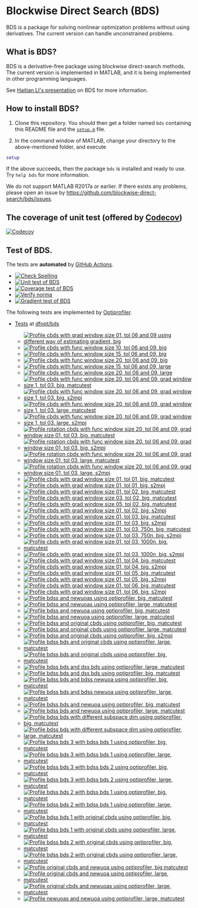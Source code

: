 # Blockwise Direct Search (BDS)

BDS is a package for solving nonlinear optimization problems without using derivatives. The current version can handle unconstrained problems. 

## What is BDS?

BDS is a derivative-free package using blockwise direct-search methods. The current version is implemented in MATLAB, and it is being implemented in other programming languages.

See [Haitian LI's presentation](https://lht97.github.io/documents/DFOS2024.pdf) on BDS for more information.

## How to install BDS?

1. Clone this repository. You should then get a folder named `bds` containing this README file and the
[`setup.m`](https://github.com/blockwise-direct-search/bds/blob/main/setup.m) file.

2. In the command window of MATLAB, change your directory to the above-mentioned folder, and execute

```matlab
setup
```

If the above succeeds, then the package `bds` is installed and ready to use. Try `help bds` for more information.

We do not support MATLAB R2017a or earlier. If there exists any problems, please open an issue by
https://github.com/blockwise-direct-search/bds/issues.

## The coverage of unit test (offered by [Codecov](https://about.codecov.io/))

[![Codecov](https://img.shields.io/codecov/c/github/blockwise-direct-search/bds?style=for-the-badge&logo=codecov)](https://app.codecov.io/github/blockwise-direct-search/bds)

## Test of BDS.
The tests are **automated** by [GitHub Actions](https://docs.github.com/en/actions).
- [![Check Spelling](https://github.com/blockwise-direct-search/bds/actions/workflows/spelling.yml/badge.svg)](https://github.com/blockwise-direct-search/bds/actions/workflows/spelling.yml)
- [![Unit test of BDS](https://github.com/blockwise-direct-search/bds/actions/workflows/unit_test.yml/badge.svg)](https://github.com/blockwise-direct-search/bds/actions/workflows/unit_test.yml)
- [![Coverage test of BDS](https://github.com/blockwise-direct-search/bds/actions/workflows/unit_test_coverage.yml/badge.svg)](https://github.com/blockwise-direct-search/bds/actions/workflows/unit_test_coverage.yml)
- [![Verify norma](https://github.com/zeroth-order-optimization/bds/actions/workflows/verify_norma.yml/badge.svg)](https://github.com/zeroth-order-optimization/bds/actions/workflows/verify_norma.yml)
- [![Gradient test of BDS](https://github.com/zeroth-order-optimization/bds/actions/workflows/gradient_test.yml/badge.svg)](https://github.com/zeroth-order-optimization/bds/actions/workflows/gradient_test.yml)

The following tests are implemented by [Optiprofiler](https://github.com/optiprofiler/optiprofiler).

- [Tests](https://github.com/dfopt/bds/actions) at [dfopt/bds](https://github.com/dfopt/bds)

    - [![Profile cbds with grad window size 01, tol 06 and 09 using different way of estimating gradient, big](https://github.com/dfopt/bds/actions/workflows/profile_bds_gws_1_gtol_3x_6x_bds_development_gws_1_gtol_3x_6x_big_matcutest.yml/badge.svg)](https://github.com/dfopt/bds/actions/workflows/profile_bds_gws_1_gtol_3x_6x_bds_development_gws_1_gtol_3x_6x_big_matcutest.yml)
    - [![Profile cbds with func window size 10, tol 06 and 09, big](https://github.com/dfopt/bds/actions/workflows/profile_cbds_func_10_tol_06_09_big.yml/badge.svg)](https://github.com/dfopt/bds/actions/workflows/profile_cbds_func_10_tol_06_09_big.yml)
    - [![Profile cbds with func window size 15, tol 06 and 09, big](https://github.com/dfopt/bds/actions/workflows/profile_cbds_func_15_tol_06_09_big.yml/badge.svg)](https://github.com/dfopt/bds/actions/workflows/profile_cbds_func_15_tol_06_09_big.yml)
    - [![Profile cbds with func window size 20, tol 06 and 09, big](https://github.com/dfopt/bds/actions/workflows/profile_cbds_func_20_tol_06_09_big.yml/badge.svg)](https://github.com/dfopt/bds/actions/workflows/profile_cbds_func_20_tol_06_09_big.yml)
    - [![Profile cbds with func window size 15, tol 06 and 09, large](https://github.com/dfopt/bds/actions/workflows/profile_cbds_func_15_tol_06_09_large.yml/badge.svg)](https://github.com/dfopt/bds/actions/workflows/profile_cbds_func_15_tol_06_09_large.yml)
    - [![Profile cbds with func window size 20, tol 06 and 09, large](https://github.com/dfopt/bds/actions/workflows/profile_cbds_func_20_tol_06_09_large.yml/badge.svg)](https://github.com/dfopt/bds/actions/workflows/profile_cbds_func_20_tol_06_09_large.yml)
    - [![Profile cbds with func window size 20, tol 06 and 09, grad window size 1, tol 03, big, matcutest](https://github.com/dfopt/bds/actions/workflows/profile_cbds_func_20_tol_06_09_grad_01_tol_03_big_matcutest.yml/badge.svg)](https://github.com/dfopt/bds/actions/workflows/profile_cbds_func_20_tol_06_09_grad_01_tol_03_big_matcutest.yml)
    - [![Profile cbds with func window size 20, tol 06 and 09, grad window size 1, tol 03, big, s2mpj](https://github.com/dfopt/bds/actions/workflows/profile_cbds_func_20_tol_06_09_grad_01_tol_03_big_s2mpj.yml/badge.svg)](https://github.com/dfopt/bds/actions/workflows/profile_cbds_func_20_tol_06_09_grad_01_tol_03_big_s2mpj.yml)
    - [![Profile cbds with func window size 20, tol 06 and 09, grad window size 1, tol 03, large, matcutest](https://github.com/dfopt/bds/actions/workflows/profile_cbds_func_20_tol_06_09_grad_01_tol_03_large_matcutest.yml/badge.svg)](https://github.com/dfopt/bds/actions/workflows/profile_cbds_func_20_tol_06_09_grad_01_tol_03_large_matcutest.yml)
    - [![Profile cbds with func window size 20, tol 06 and 09, grad window size 1, tol 03, large, s2mpj](https://github.com/dfopt/bds/actions/workflows/profile_cbds_func_20_tol_06_09_grad_01_tol_03_large_s2mpj.yml/badge.svg)](https://github.com/dfopt/bds/actions/workflows/profile_cbds_func_20_tol_06_09_grad_01_tol_03_large_s2mpj.yml)
    - [![Profile rotation cbds with func window size 20, tol 06 and 09, grad window size 01, tol 03, big, matcutest](https://github.com/dfopt/bds/actions/workflows/profile_cbds_rotation_func_20_tol_06_09_grad_01_tol_03_big_matcutest.yml/badge.svg)](https://github.com/dfopt/bds/actions/workflows/profile_cbds_rotation_func_20_tol_06_09_grad_01_tol_03_big_matcutest.yml)
    - [![Profile rotation cbds with func window size 20, tol 06 and 09, grad window size 01, tol 03, big, s2mpj](https://github.com/dfopt/bds/actions/workflows/profile_cbds_rotation_func_20_tol_06_09_grad_01_tol_03_big_s2mpj.yml/badge.svg)](https://github.com/dfopt/bds/actions/workflows/profile_cbds_rotation_func_20_tol_06_09_grad_01_tol_03_big_s2mpj.yml)
    - [![Profile rotation cbds with func window size 20, tol 06 and 09, grad window size 01, tol 03, large, matcutest](https://github.com/dfopt/bds/actions/workflows/profile_cbds_rotation_func_20_tol_06_09_grad_01_tol_03_large_matcutest.yml/badge.svg)](https://github.com/dfopt/bds/actions/workflows/profile_cbds_rotation_func_20_tol_06_09_grad_01_tol_03_large_matcutest.yml)
    - [![Profile rotation cbds with func window size 20, tol 06 and 09, grad window size 01, tol 03, large, s2mpj](https://github.com/dfopt/bds/actions/workflows/profile_cbds_rotation_func_20_tol_06_09_grad_01_tol_03_large_s2mpj.yml/badge.svg)](https://github.com/dfopt/bds/actions/workflows/profile_cbds_rotation_func_20_tol_06_09_grad_01_tol_03_large_s2mpj.yml)
    - [![Profile cbds with grad window size 01, tol 01, big, matcutest](https://github.com/dfopt/bds/actions/workflows/profile_cbds_grad_01_tol_01_big_matcutest.yml/badge.svg)](https://github.com/dfopt/bds/actions/workflows/profile_cbds_grad_01_tol_01_big_matcutest.yml)
    - [![Profile cbds with grad window size 01, tol 01, big, s2mpj](https://github.com/dfopt/bds/actions/workflows/profile_cbds_grad_01_tol_01_big_s2mpj.yml/badge.svg)](https://github.com/dfopt/bds/actions/workflows/profile_cbds_grad_01_tol_01_big_s2mpj.yml)
    - [![Profile cbds with grad window size 01, tol 02, big, matcutest](https://github.com/dfopt/bds/actions/workflows/profile_cbds_grad_01_tol_02_big_matcutest.yml/badge.svg)](https://github.com/dfopt/bds/actions/workflows/profile_cbds_grad_01_tol_02_big_matcutest.yml)
    - [![Profile cbds with grad window size 03, tol 02, big, matcutest](https://github.com/dfopt/bds/actions/workflows/profile_cbds_grad_03_tol_02_big_matcutest.yml/badge.svg)](https://github.com/dfopt/bds/actions/workflows/profile_cbds_grad_03_tol_02_big_matcutest.yml)
    - [![Profile cbds with grad window size 05, tol 02, big, matcutest](https://github.com/dfopt/bds/actions/workflows/profile_cbds_grad_05_tol_02_big_matcutest.yml/badge.svg)](https://github.com/dfopt/bds/actions/workflows/profile_cbds_grad_05_tol_02_big_matcutest.yml)
    - [![Profile cbds with grad window size 01, tol 02, big, s2mpj](https://github.com/dfopt/bds/actions/workflows/profile_cbds_grad_01_tol_02_big_s2mpj.yml/badge.svg)](https://github.com/dfopt/bds/actions/workflows/profile_cbds_grad_01_tol_02_big_s2mpj.yml)
    - [![Profile cbds with grad window size 01, tol 03, big, matcutest](https://github.com/dfopt/bds/actions/workflows/profile_cbds_grad_01_tol_03_big_matcutest.yml/badge.svg)](https://github.com/dfopt/bds/actions/workflows/profile_cbds_grad_01_tol_03_big_matcutest.yml)
    - [![Profile cbds with grad window size 01, tol 03, big, s2mpj](https://github.com/dfopt/bds/actions/workflows/profile_cbds_grad_01_tol_03_big_s2mpj.yml/badge.svg)](https://github.com/dfopt/bds/actions/workflows/profile_cbds_grad_01_tol_03_big_s2mpj.yml)
    - [![Profile cbds with grad window size 01, tol 03, 750n, big, matcutest](https://github.com/dfopt/bds/actions/workflows/profile_cbds_grad_01_tol_03_750n_big_matcutest.yml/badge.svg)](https://github.com/dfopt/bds/actions/workflows/profile_cbds_grad_01_tol_03_750n_big_matcutest.yml)
    - [![Profile cbds with grad window size 01, tol 03, 750n, big, s2mpj](https://github.com/dfopt/bds/actions/workflows/profile_cbds_grad_01_tol_03_750n_big_s2mpj.yml/badge.svg)](https://github.com/dfopt/bds/actions/workflows/profile_cbds_grad_01_tol_03_750n_big_s2mpj.yml)
    - [![Profile cbds with grad window size 01, tol 03, 1000n, big, matcutest](https://github.com/dfopt/bds/actions/workflows/profile_cbds_grad_01_tol_03_1000n_big_matcutest.yml/badge.svg)](https://github.com/dfopt/bds/actions/workflows/profile_cbds_grad_01_tol_03_1000n_big_matcutest.yml)
    - [![Profile cbds with grad window size 01, tol 03, 1000n, big, s2mpj](https://github.com/dfopt/bds/actions/workflows/profile_cbds_grad_01_tol_03_1000n_big_s2mpj.yml/badge.svg)](https://github.com/dfopt/bds/actions/workflows/profile_cbds_grad_01_tol_03_1000n_big_s2mpj.yml)
    - [![Profile cbds with grad window size 01, tol 04, big, matcutest](https://github.com/dfopt/bds/actions/workflows/profile_cbds_grad_01_tol_04_big_matcutest.yml/badge.svg)](https://github.com/dfopt/bds/actions/workflows/profile_cbds_grad_01_tol_04_big_matcutest.yml)
    - [![Profile cbds with grad window size 01, tol 04, big, s2mpj](https://github.com/dfopt/bds/actions/workflows/profile_cbds_grad_01_tol_04_big_s2mpj.yml/badge.svg)](https://github.com/dfopt/bds/actions/workflows/profile_cbds_grad_01_tol_04_big_s2mpj.yml)
    - [![Profile cbds with grad window size 01, tol 05, big, matcutest](https://github.com/dfopt/bds/actions/workflows/profile_cbds_grad_01_tol_05_big_matcutest.yml/badge.svg)](https://github.com/dfopt/bds/actions/workflows/profile_cbds_grad_01_tol_05_big_matcutest.yml)
    - [![Profile cbds with grad window size 01, tol 05, big, s2mpj](https://github.com/dfopt/bds/actions/workflows/profile_cbds_grad_01_tol_05_big_s2mpj.yml/badge.svg)](https://github.com/dfopt/bds/actions/workflows/profile_cbds_grad_01_tol_05_big_s2mpj.yml)
    - [![Profile cbds with grad window size 01, tol 06, big, matcutest](https://github.com/dfopt/bds/actions/workflows/profile_cbds_grad_01_tol_06_big_matcutest.yml/badge.svg)](https://github.com/dfopt/bds/actions/workflows/profile_cbds_grad_01_tol_06_big_matcutest.yml)
    - [![Profile cbds with grad window size 01, tol 06, big, s2mpj](https://github.com/dfopt/bds/actions/workflows/profile_cbds_grad_01_tol_06_big_s2mpj.yml/badge.svg)](https://github.com/dfopt/bds/actions/workflows/profile_cbds_grad_01_tol_06_big_s2mpj.yml)
    - [![Profile bdss and newuoas using optiprofiler, big, matcutest](https://github.com/bladesopt/bds/actions/workflows/profile_bdss_newuoas_big_matcutest.yml/badge.svg)](https://github.com/bladesopt/bds/actions/workflows/profile_bdss_newuoas_big_matcutest.yml)
    - [![Profile bdss and newuoas using optiprofiler, large, matcutest](https://github.com/bladesopt/bds/actions/workflows/profile_bdss_newuoas_large_matcutest.yml/badge.svg)](https://github.com/bladesopt/bds/actions/workflows/profile_bdss_newuoas_large_matcutest.yml)
    - [![Profile bdss and newuoa using optiprofiler, big, matcutest](https://github.com/bladesopt/bds/actions/workflows/profile_bdss_newuoa_big_matcutest.yml/badge.svg)](https://github.com/bladesopt/bds/actions/workflows/profile_bdss_newuoa_big_matcutest.yml)
    - [![Profile bdss and newuoa using optiprofiler, large, matcutest](https://github.com/bladesopt/bds/actions/workflows/profile_bdss_newuoa_large_matcutest.yml/badge.svg)](https://github.com/bladesopt/bds/actions/workflows/profile_bdss_newuoa_large_matcutest.yml)
    - [![Profile bdss and original cbds using optiprofiler, big, matcutest](https://github.com/bladesopt/bds/actions/workflows/profile_bdss_orig_cbds_big_matcutest.yml/badge.svg)](https://github.com/bladesopt/bds/actions/workflows/profile_bdss_orig_cbds_big_matcutest.yml)
    - [![Profile bdss and original cbds using optiprofiler, large, matcutest](https://github.com/bladesopt/bds/actions/workflows/profile_bdss_orig_cbds_large_matcutest.yml/badge.svg)](https://github.com/bladesopt/bds/actions/workflows/profile_bdss_orig_cbds_large_matcutest.yml)
    - [![Profile bdss and original cbds using optiprofiler, big, s2mpj](https://github.com/bladesopt/bds/actions/workflows/profile_bdss_orig_cbds_big_s2mpj.yml/badge.svg)](https://github.com/bladesopt/bds/actions/workflows/profile_bdss_orig_cbds_big_s2mpj.yml)
    - [![Profile bdss bds and original cbds using optiprofiler, large, matcutest](https://github.com/bladesopt/bds/actions/workflows/profile_bdss_bds_orig_cbds_large_matcutest.yml/badge.svg)](https://github.com/bladesopt/bds/actions/workflows/profile_bdss_bds_orig_cbds_large_matcutest.yml)
    - [![Profile bdss bds and original cbds using optiprofiler, big, matcutest](https://github.com/bladesopt/bds/actions/workflows/profile_bdss_bds_orig_cbds_big_matcutest.yml/badge.svg)](https://github.com/bladesopt/bds/actions/workflows/profile_bdss_bds_orig_cbds_big_matcutest.yml)
    - [![Profile bdss bds and dss bds using optiprofiler, large, matcutest](https://github.com/bladesopt/bds/actions/workflows/profile_bdss_bds_dss_bds_large_matcutest.yml/badge.svg)](https://github.com/bladesopt/bds/actions/workflows/profile_bdss_bds_dss_bds_large_matcutest.yml)
    - [![Profile bdss bds and dss bds using optiprofiler, big, matcutest](https://github.com/bladesopt/bds/actions/workflows/profile_bdss_bds_dss_bds_big_matcutest.yml/badge.svg)](https://github.com/bladesopt/bds/actions/workflows/profile_bdss_bds_dss_bds_big_matcutest.yml)
    - [![Profile bdss bds and bdss newuoa using optiprofiler, big, matcutest](https://github.com/bladesopt/bds/actions/workflows/profile_bdss_bds_bdss_newuoa_big_matcutest.yml/badge.svg)](https://github.com/bladesopt/bds/actions/workflows/profile_bdss_bds_bdss_newuoa_big_matcutest.yml)
    - [![Profile bdss bds and bdss newuoa using optiprofiler, large, matcutest](https://github.com/bladesopt/bds/actions/workflows/profile_bdss_bds_bdss_newuoa_large_matcutest.yml/badge.svg)](https://github.com/bladesopt/bds/actions/workflows/profile_bdss_bds_bdss_newuoa_large_matcutest.yml)
    - [![Profile bdss bds and newuoa using optiprofiler, big, matcutest](https://github.com/bladesopt/bds/actions/workflows/profile_bdss_bds_newuoa_big_matcutest.yml/badge.svg)](https://github.com/bladesopt/bds/actions/workflows/profile_bdss_bds_newuoa_big_matcutest.yml)
    - [![Profile bdss bds and newuoa using optiprofiler, large, matcutest](https://github.com/bladesopt/bds/actions/workflows/profile_bdss_bds_newuoa_large_matcutest.yml/badge.svg)](https://github.com/bladesopt/bds/actions/workflows/profile_bdss_bds_newuoa_large_matcutest.yml)
    - [![Profile bdss bds with different subspace dim using optiprofiler, big, matcutest](https://github.com/bladesopt/bds/actions/workflows/profile_bdss_subspace_dim_big_matcutest.yml/badge.svg)](https://github.com/bladesopt/bds/actions/workflows/profile_bdss_subspace_dim_big_matcutest.yml)
    - [![Profile bdss bds with different subspace dim using optiprofiler, large, matcutest](https://github.com/bladesopt/bds/actions/workflows/profile_bdss_subspace_dim_large_matcutest.yml/badge.svg)](https://github.com/bladesopt/bds/actions/workflows/profile_bdss_subspace_dim_large_matcutest.yml)
    - [![Profile bdss bds 3 with bdss bds 1 using optiprofiler, big, matcutest](https://github.com/bladesopt/bds/actions/workflows/profile_bdss_bds_3_bdss_bds_1_big_matcutest.yml/badge.svg)](https://github.com/bladesopt/bds/actions/workflows/profile_bdss_bds_3_bdss_bds_1_big_matcutest.yml)
    - [![Profile bdss bds 3 with bdss bds 1 using optiprofiler, large, matcutest](https://github.com/bladesopt/bds/actions/workflows/profile_bdss_bds_3_bdss_bds_1_large_matcutest.yml/badge.svg)](https://github.com/bladesopt/bds/actions/workflows/profile_bdss_bds_3_bdss_bds_1_large_matcutest.yml)
    - [![Profile bdss bds 3 with bdss bds 2 using optiprofiler, big, matcutest](https://github.com/bladesopt/bds/actions/workflows/profile_bdss_bds_3_bdss_bds_2_big_matcutest.yml/badge.svg)](https://github.com/bladesopt/bds/actions/workflows/profile_bdss_bds_3_bdss_bds_2_big_matcutest.yml)
    - [![Profile bdss bds 3 with bdss bds 2 using optiprofiler, large, matcutest](https://github.com/bladesopt/bds/actions/workflows/profile_bdss_bds_3_bdss_bds_2_large_matcutest.yml/badge.svg)](https://github.com/bladesopt/bds/actions/workflows/profile_bdss_bds_3_bdss_bds_2_large_matcutest.yml)
    - [![Profile bdss bds 2 with bdss bds 1 using optiprofiler, big, matcutest](https://github.com/bladesopt/bds/actions/workflows/profile_bdss_bds_2_bdss_bds_1_big_matcutest.yml/badge.svg)](https://github.com/bladesopt/bds/actions/workflows/profile_bdss_bds_2_bdss_bds_1_big_matcutest.yml)
    - [![Profile bdss bds 2 with bdss bds 1 using optiprofiler, large, matcutest](https://github.com/bladesopt/bds/actions/workflows/profile_bdss_bds_2_bdss_bds_1_large_matcutest.yml/badge.svg)](https://github.com/bladesopt/bds/actions/workflows/profile_bdss_bds_2_bdss_bds_1_large_matcutest.yml)
    - [![Profile bdss bds 1 with original cbds using optiprofiler, big, matcutest](https://github.com/bladesopt/bds/actions/workflows/profile_bdss_bds_1_orig_cbds_big_matcutest.yml/badge.svg)](https://github.com/bladesopt/bds/actions/workflows/profile_bdss_bds_1_orig_cbds_big_matcutest.yml)
    - [![Profile bdss bds 1 with original cbds using optiprofiler, large, matcutest](https://github.com/bladesopt/bds/actions/workflows/profile_bdss_bds_1_orig_cbds_large_matcutest.yml/badge.svg)](https://github.com/bladesopt/bds/actions/workflows/profile_bdss_bds_1_orig_cbds_large_matcutest.yml)
    - [![Profile bdss bds 2 with original cbds using optiprofiler, big, matcutest](https://github.com/bladesopt/bds/actions/workflows/profile_bdss_bds_2_orig_cbds_big_matcutest.yml/badge.svg)](https://github.com/bladesopt/bds/actions/workflows/profile_bdss_bds_2_orig_cbds_big_matcutest.yml)
    - [![Profile bdss bds 2 with original cbds using optiprofiler, large, matcutest](https://github.com/bladesopt/bds/actions/workflows/profile_bdss_bds_2_orig_cbds_large_matcutest.yml/badge.svg)](https://github.com/bladesopt/bds/actions/workflows/profile_bdss_bds_2_orig_cbds_large_matcutest.yml)
    - [![Profile original cbds and newuoa using optiprofiler, big matcutest](https://github.com/bladesopt/bds/actions/workflows/profile_orig_cbds_newuoa_big_matcutest.yml/badge.svg)](https://github.com/bladesopt/bds/actions/workflows/profile_orig_cbds_newuoa_big_matcutest.yml)
    - [![Profile original cbds and newuoa using optiprofiler, large, matcutest](https://github.com/bladesopt/bds/actions/workflows/profile_orig_cbds_newuoa_large_matcutest.yml/badge.svg)](https://github.com/bladesopt/bds/actions/workflows/profile_orig_cbds_newuoa_large_matcutest.yml)
    - [![Profile original cbds and newuoas using optiprofiler, large, matcutest](https://github.com/bladesopt/bds/actions/workflows/profile_orig_cbds_newuoas_large_matcutest.yml/badge.svg)](https://github.com/bladesopt/bds/actions/workflows/profile_orig_cbds_newuoas_large_matcutest.yml)
    - [![Profile newuoas and newuoa using optiprofiler, large, matcutest](https://github.com/bladesopt/bds/actions/workflows/profile_newuoas_newuoa_large_matcutest.yml/badge.svg)](https://github.com/bladesopt/bds/actions/workflows/profile_newuoas_newuoa_large_matcutest.yml)